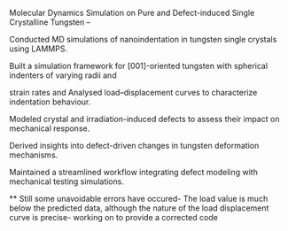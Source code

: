 Molecular Dynamics Simulation on Pure and Defect-induced Single Crystalline Tungsten –


Conducted MD simulations of nanoindentation in tungsten single crystals using LAMMPS.

Built a simulation framework for [001]-oriented tungsten with spherical indenters of varying radii and

strain rates and Analysed load–displacement curves to characterize indentation behaviour.

Modeled crystal and irradiation-induced defects to assess their impact on mechanical response.

Derived insights into defect-driven changes in tungsten deformation mechanisms.

Maintained a streamlined workflow integrating defect modeling with mechanical testing simulations.

** Still some unavoidable errors have occured- The load value is much below the predicted data, although the nature of the load displacement curve is precise- working on to provide a corrected code
